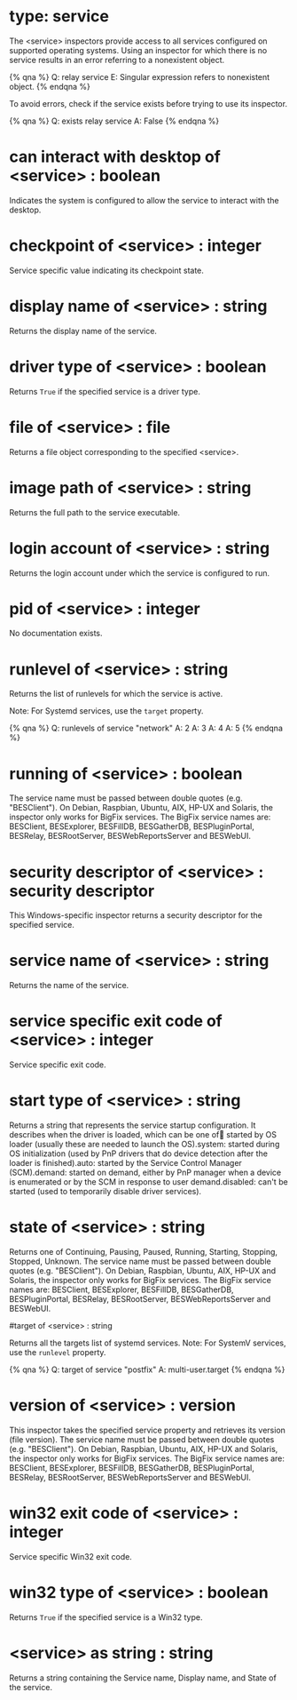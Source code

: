 # type: service

The &lt;service&gt; inspectors provide access to all services configured on supported operating systems. Using an inspector for which there is no service results in an error referring to a nonexistent object.

{% qna %}
Q: relay service
E: Singular expression refers to nonexistent object.
{% endqna %}

To avoid errors, check if the service exists before trying to use its inspector.

{% qna %}
Q: exists relay service
A: False
{% endqna %}

# can interact with desktop of &lt;service&gt; : boolean

Indicates the system is configured to allow the service to interact with the desktop.

# checkpoint of &lt;service&gt; : integer

Service specific value indicating its checkpoint state.

# display name of &lt;service&gt; : string

Returns the display name of the service.

# driver type of &lt;service&gt; : boolean

Returns `True` if the specified service is a driver type.

# file of &lt;service&gt; : file

Returns a file object corresponding to the specified &lt;service&gt;.

# image path of &lt;service&gt; : string

Returns the full path to the service executable.

# login account of &lt;service&gt; : string

Returns the login account under which the service is configured to run.

# pid of &lt;service&gt; : integer

No documentation exists.

# runlevel of &lt;service&gt; : string

Returns the list of runlevels for which the service is active.

Note: For Systemd services, use the `target` property.

{% qna %}
Q: runlevels of service "network"
A: 2
A: 3
A: 4
A: 5
{% endqna %}

# running of &lt;service&gt; : boolean

The service name must be passed between double quotes (e.g. "BESClient"). On Debian, Raspbian, Ubuntu, AIX, HP-UX and Solaris, the inspector only works for BigFix services. The BigFix service names are: BESClient, BESExplorer, BESFillDB, BESGatherDB, BESPluginPortal, BESRelay, BESRootServer, BESWebReportsServer and BESWebUI.

# security descriptor of &lt;service&gt; : security descriptor

This Windows-specific inspector returns a security descriptor for the specified service.

# service name of &lt;service&gt; : string

Returns the name of the service.

# service specific exit code of &lt;service&gt; : integer

Service specific exit code.

# start type of &lt;service&gt; : string

Returns a string that represents the service startup configuration. It describes when the driver is loaded, which can be one of:boot: started by OS loader (usually these are needed to launch the OS).system: started during OS initialization (used by PnP drivers that do device detection after the loader is finished).auto: started by the Service Control Manager (SCM).demand: started on demand, either by PnP manager when a device is enumerated or by the SCM in response to user demand.disabled: can&#39;t be started (used to temporarily disable driver services).

# state of &lt;service&gt; : string

Returns one of Continuing, Pausing, Paused, Running, Starting, Stopping, Stopped, Unknown.
The service name must be passed between double quotes (e.g. "BESClient"). On Debian, Raspbian, Ubuntu, AIX, HP-UX and Solaris, the inspector only works for BigFix services. The BigFix service names are: BESClient, BESExplorer, BESFillDB, BESGatherDB, BESPluginPortal, BESRelay, BESRootServer, BESWebReportsServer and BESWebUI.

#target of &lt;service&gt; : string

Returns all the targets list of systemd services.
Note: For SystemV services, use the `runlevel` property.

{% qna %}
Q: target of service "postfix"
A: multi-user.target
{% endqna %}

# version of &lt;service&gt; : version

This inspector takes the specified service property and retrieves its version (file version).
The service name must be passed between double quotes (e.g. "BESClient"). On Debian, Raspbian, Ubuntu, AIX, HP-UX and Solaris, the inspector only works for BigFix services. The BigFix service names are: BESClient, BESExplorer, BESFillDB, BESGatherDB, BESPluginPortal, BESRelay, BESRootServer, BESWebReportsServer and BESWebUI.

# win32 exit code of &lt;service&gt; : integer

Service specific Win32 exit code.

# win32 type of &lt;service&gt; : boolean

Returns `True` if the specified service is a Win32 type.

# &lt;service&gt; as string : string

Returns a string containing the Service name, Display name, and State of the service.

